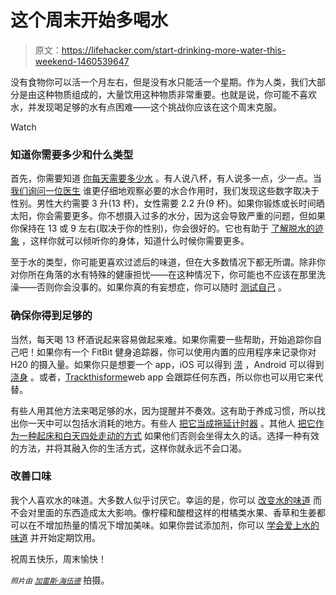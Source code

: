 # 这个周末开始多喝水

> 原文：<https://lifehacker.com/start-drinking-more-water-this-weekend-1460539647>

没有食物你可以活一个月左右，但是没有水只能活一个星期。作为人类，我们大部分是由这种物质组成的，大量饮用这种物质非常重要。也就是说，你可能不喜欢水，并发现喝足够的水有点困难——这个挑战你应该在这个周末克服。

Watch

### 知道你需要多少和什么类型

首先，你需要知道 [你每天需要多少水](https://lifehacker.com/how-much-water-do-i-actually-need-to-drink-every-day-5986895) 。有人说八杯，有人说多一点，少一点。当 [我们询问一位医生](https://lifehacker.com/how-much-water-do-i-actually-need-to-drink-every-day-5986895) 谁更仔细地观察必要的水合作用时，我们发现这些数字取决于性别。男性大约需要 3 升(13 杯)，女性需要 2.2 升(9 杯)。如果你锻炼或长时间晒太阳，你会需要更多。你不想摄入过多的水分，因为这会导致严重的问题，但如果你保持在 13 或 9 左右(取决于你的性别)，你会很好的。它也有助于 [了解脱水的迹象](https://lifehacker.com/know-the-effects-of-dehydration-to-stop-them-before-the-5922874) ，这样你就可以倾听你的身体，知道什么时候你需要更多。

至于水的类型，你可能更喜欢过滤后的味道，但在大多数情况下都无所谓。除非你对你所在角落的水有特殊的健康担忧——在这种情况下，你可能也不应该在那里洗澡——否则你会没事的。如果你真的有妄想症，你可以随时 [测试自己](http://lifehacker.com/afraid-of-contamination-how-to-test-the-water-in-your-5927732) 。

### 确保你得到足够的

当然，每天喝 13 杯酒说起来容易做起来难。如果你需要一些帮助，开始追踪你自己吧！如果你有一个 FitBit 健身追踪器，你可以使用内置的应用程序来记录你对 H20 的摄入量。如果你只是想要一个 app，iOS 可以得到 [涝](https://lifehacker.com/waterlogged-reminds-you-to-drink-more-water-helps-you-5818532) ，Android 可以得到 [浇身](https://play.google.com/store/apps/details?id=com.northpark.drinkwater&hl=en) 。或者，[Trackthisforme](http://lifehacker.com/trackthisforme-tracks-anything-you-want-1441831546)web app 会跟踪任何东西，所以你也可以用它来代替。

有些人用其他方法来喝足够的水，因为提醒并不奏效。这有助于养成习惯，所以找出你一天中可以包括水消耗的地方。有些人 [把它当成拖延计时器](https://lifehacker.com/time-your-procrastination-breaks-with-a-big-glass-of-wa-5934534) 。其他人 [把它作为一种起床和白天四处走动的方式](http://lifehacker.com/how-do-you-avoid-sitting-down-all-day-5793338) 如果他们否则会坐得太久的话。选择一种有效的方法，并将其融入你的生活方式，这样你就永远不会口渴。

### 改善口味

我个人喜欢水的味道。大多数人似乎讨厌它。幸运的是，你可以 [改变水的味道](https://lifehacker.com/add-flavor-to-your-water-with-natural-add-ins-376032) 而不会对里面的东西造成太大影响。像柠檬和酸橙这样的柑橘类水果、香草和生姜都可以在不增加热量的情况下增加美味。如果你尝试添加剂，你可以 [学会爱上水的味道](http://lifehacker.com/learn-to-love-the-taste-of-water-5826784) 并开始定期饮用。

祝周五快乐，周末愉快！

*<small>照片由</small>* [*<small>加雷斯·海伍德</small>*](http://www.flickr.com/photos/gazhaywood/7101897147/) 拍摄。